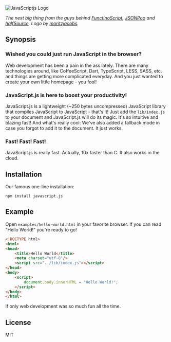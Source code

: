![JavaScriptjs Logo](https://raw.github.com/peerigon/JavaScript.js/master/gfx/Logo.png)

*The next big thing from the guys behind [FunctinoScript](https://github.com/meaku/FunctinoScript), [JSONPoo](https://github.com/jhnns/JSONPoo) and [halfSource](https://github.com/meaku/halfSource). Logo by [moritzjacobs](https://github.com/moritzjacobs).*

## Synopsis

### Wished you could just run JavaScript in the browser?

Web development has been a pain in the ass lately. There are many technologies around, like CoffeeScript, Dart, TypeScript,
LESS, SASS, etc. and things are getting more complicated everyday. And you just wanted to create your own little homepage - you fool!

### JavaScript.js is here to boost your productivity!

JavaScript.js is a lightweight (~250 bytes uncompressed) JavaScript library that compiles JavaScript to JavaScript - that's
it! Just add the `lib/index.js` to your document and JavaScript.js will do its magic. It's so intuitive and blazing fast!
And what's really cool: We've also added a fallback mode in case you forgot to add it to the document. It just works.

### Fast! Fast! Fast!

JavaScript.js is really fast. Actually, 10x faster than C. It also works in the cloud.

## Installation

Our famous one-line installation:

`npm install javascript.js`

## Example

Open `examples/hello-world.html` in your favorite browser. If you can read "Hello World!" you're ready to go!

```html
<!DOCTYPE html>
<html>
<head>
    <title>Hello World</title>
    <meta charset="utf-8"/>
    <script src="../lib/index.js"></script>
</head>
<body>
    <script>
        document.body.innerHTML = "Hello World!";
    </script>
</body>
</html>
```

If only web development was so much fun all the time.

## License

MIT
